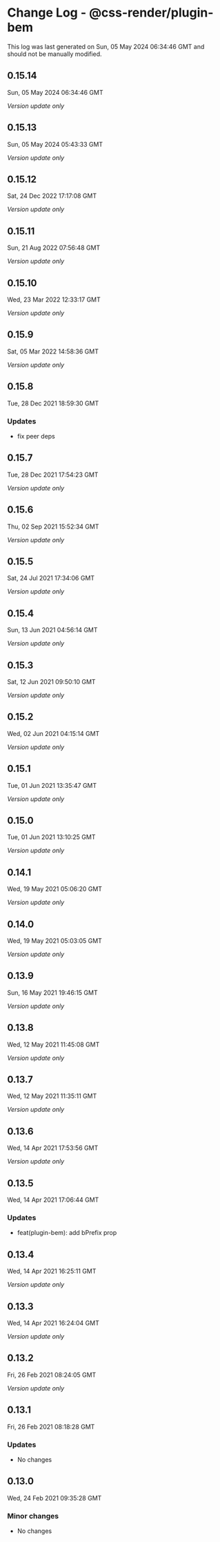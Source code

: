 # Change Log - @css-render/plugin-bem

This log was last generated on Sun, 05 May 2024 06:34:46 GMT and should not be manually modified.

## 0.15.14
Sun, 05 May 2024 06:34:46 GMT

_Version update only_

## 0.15.13
Sun, 05 May 2024 05:43:33 GMT

_Version update only_

## 0.15.12
Sat, 24 Dec 2022 17:17:08 GMT

_Version update only_

## 0.15.11
Sun, 21 Aug 2022 07:56:48 GMT

_Version update only_

## 0.15.10
Wed, 23 Mar 2022 12:33:17 GMT

_Version update only_

## 0.15.9
Sat, 05 Mar 2022 14:58:36 GMT

_Version update only_

## 0.15.8
Tue, 28 Dec 2021 18:59:30 GMT

### Updates

- fix peer deps

## 0.15.7
Tue, 28 Dec 2021 17:54:23 GMT

_Version update only_

## 0.15.6
Thu, 02 Sep 2021 15:52:34 GMT

_Version update only_

## 0.15.5
Sat, 24 Jul 2021 17:34:06 GMT

_Version update only_

## 0.15.4
Sun, 13 Jun 2021 04:56:14 GMT

_Version update only_

## 0.15.3
Sat, 12 Jun 2021 09:50:10 GMT

_Version update only_

## 0.15.2
Wed, 02 Jun 2021 04:15:14 GMT

_Version update only_

## 0.15.1
Tue, 01 Jun 2021 13:35:47 GMT

_Version update only_

## 0.15.0
Tue, 01 Jun 2021 13:10:25 GMT

_Version update only_

## 0.14.1
Wed, 19 May 2021 05:06:20 GMT

_Version update only_

## 0.14.0
Wed, 19 May 2021 05:03:05 GMT

_Version update only_

## 0.13.9
Sun, 16 May 2021 19:46:15 GMT

_Version update only_

## 0.13.8
Wed, 12 May 2021 11:45:08 GMT

_Version update only_

## 0.13.7
Wed, 12 May 2021 11:35:11 GMT

_Version update only_

## 0.13.6
Wed, 14 Apr 2021 17:53:56 GMT

_Version update only_

## 0.13.5
Wed, 14 Apr 2021 17:06:44 GMT

### Updates

- feat(plugin-bem): add bPrefix prop

## 0.13.4
Wed, 14 Apr 2021 16:25:11 GMT

_Version update only_

## 0.13.3
Wed, 14 Apr 2021 16:24:04 GMT

_Version update only_

## 0.13.2
Fri, 26 Feb 2021 08:24:05 GMT

_Version update only_

## 0.13.1
Fri, 26 Feb 2021 08:18:28 GMT

### Updates

- No changes

## 0.13.0
Wed, 24 Feb 2021 09:35:28 GMT

### Minor changes

- No changes


